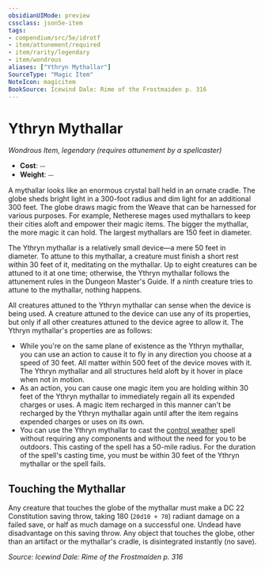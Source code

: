 ```yaml
---
obsidianUIMode: preview
cssclass: json5e-item
tags:
- compendium/src/5e/idrotf
- item/attunement/required
- item/rarity/legendary
- item/wondrous
aliases: ["Ythryn Mythallar"]
SourceType: "Magic Item"
NoteIcon: magicitem
BookSource: Icewind Dale: Rime of the Frostmaiden p. 316
---
```

# Ythryn Mythallar
*Wondrous Item, legendary (requires attunement by a spellcaster)*  

- **Cost**: ⏤
- **Weight**: ⏤

A mythallar looks like an enormous crystal ball held in an ornate cradle. The globe sheds bright light in a 300-foot radius and dim light for an additional 300 feet. The globe draws magic from the Weave that can be harnessed for various purposes. For example, Netherese mages used mythallars to keep their cities aloft and empower their magic items. The bigger the mythallar, the more magic it can hold. The largest mythallars are 150 feet in diameter.

The Ythryn mythallar is a relatively small device—a mere 50 feet in diameter. To attune to this mythallar, a creature must finish a short rest within 30 feet of it, meditating on the mythallar. Up to eight creatures can be attuned to it at one time; otherwise, the Ythryn mythallar follows the attunement rules in the Dungeon Master's Guide. If a ninth creature tries to attune to the mythallar, nothing happens.

All creatures attuned to the Ythryn mythallar can sense when the device is being used. A creature attuned to the device can use any of its properties, but only if all other creatures attuned to the device agree to allow it. The Ythryn mythallar's properties are as follows:

- While you're on the same plane of existence as the Ythryn mythallar, you can use an action to cause it to fly in any direction you choose at a speed of 30 feet. All matter within 500 feet of the device moves with it. The Ythryn mythallar and all structures held aloft by it hover in place when not in motion.  
- As an action, you can cause one magic item you are holding within 30 feet of the Ythryn mythallar to immediately regain all its expended charges or uses. A magic item recharged in this manner can't be recharged by the Ythryn mythallar again until after the item regains expended charges or uses on its own.  
- You can use the Ythryn mythallar to cast the [control weather](/2-Mechanics/CLI/spells/control-weather.md) spell without requiring any components and without the need for you to be outdoors. This casting of the spell has a 50-mile radius. For the duration of the spell's casting time, you must be within 30 feet of the Ythryn mythallar or the spell fails.  

## Touching the Mythallar

Any creature that touches the globe of the mythallar must make a DC 22 Constitution saving throw, taking 180 (`20d10 + 70`) radiant damage on a failed save, or half as much damage on a successful one. Undead have disadvantage on this saving throw. Any object that touches the globe, other than an artifact or the mythallar's cradle, is disintegrated instantly (no save).

*Source: Icewind Dale: Rime of the Frostmaiden p. 316*